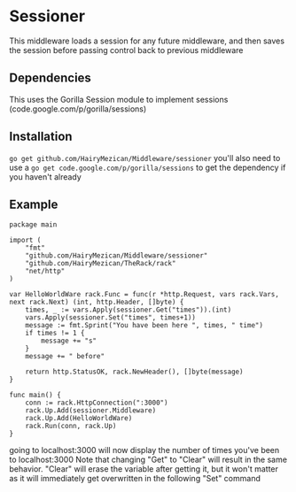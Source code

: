 #	Sessioner
This middleware loads a session for any future middleware, and then saves the session before passing control back to previous middleware

## 	Dependencies
This uses the Gorilla Session module to implement sessions (code.google.com/p/gorilla/sessions)

## 	Installation
`go get github.com/HairyMezican/Middleware/sessioner`
you'll also need to use a `go get code.google.com/p/gorilla/sessions` to get the dependency if you haven't already

## 	Example

	package main

	import (
		"fmt"
		"github.com/HairyMezican/Middleware/sessioner"
		"github.com/HairyMezican/TheRack/rack"
		"net/http"
	)

	var HelloWorldWare rack.Func = func(r *http.Request, vars rack.Vars, next rack.Next) (int, http.Header, []byte) {
		times, _ := vars.Apply(sessioner.Get("times")).(int)
		vars.Apply(sessioner.Set("times", times+1))
		message := fmt.Sprint("You have been here ", times, " time")
		if times != 1 {
			message += "s"
		}
		message += " before"

		return http.StatusOK, rack.NewHeader(), []byte(message)
	}

	func main() {
		conn := rack.HttpConnection(":3000")
		rack.Up.Add(sessioner.Middleware)
		rack.Up.Add(HelloWorldWare)
		rack.Run(conn, rack.Up)
	}
	
going to localhost:3000 will now display the number of times you've been to localhost:3000
Note that changing "Get" to "Clear" will result in the same behavior.  "Clear" will erase the variable after getting it, but it won't matter as it will immediately get overwritten in the following "Set" command